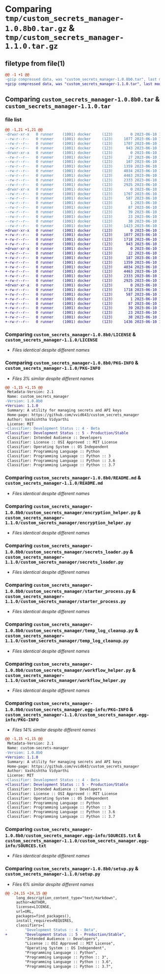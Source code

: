 # Comparing `tmp/custom_secrets_manager-1.0.8b0.tar.gz` & `tmp/custom_secrets_manager-1.1.0.tar.gz`

## filetype from file(1)

```diff
@@ -1 +1 @@
-gzip compressed data, was "custom_secrets_manager-1.0.8b0.tar", last modified: Sat Jun 10 14:40:20 2023, max compression
+gzip compressed data, was "custom_secrets_manager-1.1.0.tar", last modified: Sat Jun 10 14:57:43 2023, max compression
```

## Comparing `custom_secrets_manager-1.0.8b0.tar` & `custom_secrets_manager-1.1.0.tar`

### file list

```diff
@@ -1,21 +1,21 @@
-drwxr-xr-x   0 runner    (1001) docker     (123)        0 2023-06-10 14:40:20.502818 custom_secrets_manager-1.0.8b0/
--rw-r--r--   0 runner    (1001) docker     (123)     1077 2023-06-10 14:40:03.000000 custom_secrets_manager-1.0.8b0/LICENSE
--rw-r--r--   0 runner    (1001) docker     (123)     1707 2023-06-10 14:40:20.502818 custom_secrets_manager-1.0.8b0/PKG-INFO
--rw-r--r--   0 runner    (1001) docker     (123)      943 2023-06-10 14:40:03.000000 custom_secrets_manager-1.0.8b0/README.md
-drwxr-xr-x   0 runner    (1001) docker     (123)        0 2023-06-10 14:40:20.498818 custom_secrets_manager-1.0.8b0/custom_secrets_manager/
--rw-r--r--   0 runner    (1001) docker     (123)       27 2023-06-10 14:40:03.000000 custom_secrets_manager-1.0.8b0/custom_secrets_manager/__init__.py
--rw-r--r--   0 runner    (1001) docker     (123)      187 2023-06-10 14:40:03.000000 custom_secrets_manager-1.0.8b0/custom_secrets_manager/constants.py
--rw-r--r--   0 runner    (1001) docker     (123)     1359 2023-06-10 14:40:03.000000 custom_secrets_manager-1.0.8b0/custom_secrets_manager/encryption_helper.py
--rw-r--r--   0 runner    (1001) docker     (123)     4034 2023-06-10 14:40:03.000000 custom_secrets_manager-1.0.8b0/custom_secrets_manager/secrets_loader.py
--rw-r--r--   0 runner    (1001) docker     (123)     4463 2023-06-10 14:40:03.000000 custom_secrets_manager-1.0.8b0/custom_secrets_manager/starter_process.py
--rw-r--r--   0 runner    (1001) docker     (123)     2333 2023-06-10 14:40:03.000000 custom_secrets_manager-1.0.8b0/custom_secrets_manager/temp_log_cleanup.py
--rw-r--r--   0 runner    (1001) docker     (123)     2925 2023-06-10 14:40:03.000000 custom_secrets_manager-1.0.8b0/custom_secrets_manager/workflow_helper.py
-drwxr-xr-x   0 runner    (1001) docker     (123)        0 2023-06-10 14:40:20.502818 custom_secrets_manager-1.0.8b0/custom_secrets_manager.egg-info/
--rw-r--r--   0 runner    (1001) docker     (123)     1707 2023-06-10 14:40:20.000000 custom_secrets_manager-1.0.8b0/custom_secrets_manager.egg-info/PKG-INFO
--rw-r--r--   0 runner    (1001) docker     (123)      587 2023-06-10 14:40:20.000000 custom_secrets_manager-1.0.8b0/custom_secrets_manager.egg-info/SOURCES.txt
--rw-r--r--   0 runner    (1001) docker     (123)        1 2023-06-10 14:40:20.000000 custom_secrets_manager-1.0.8b0/custom_secrets_manager.egg-info/dependency_links.txt
--rw-r--r--   0 runner    (1001) docker     (123)       87 2023-06-10 14:40:20.000000 custom_secrets_manager-1.0.8b0/custom_secrets_manager.egg-info/entry_points.txt
--rw-r--r--   0 runner    (1001) docker     (123)       39 2023-06-10 14:40:20.000000 custom_secrets_manager-1.0.8b0/custom_secrets_manager.egg-info/requires.txt
--rw-r--r--   0 runner    (1001) docker     (123)       23 2023-06-10 14:40:20.000000 custom_secrets_manager-1.0.8b0/custom_secrets_manager.egg-info/top_level.txt
--rw-r--r--   0 runner    (1001) docker     (123)       38 2023-06-10 14:40:20.502818 custom_secrets_manager-1.0.8b0/setup.cfg
--rw-r--r--   0 runner    (1001) docker     (123)     1423 2023-06-10 14:40:03.000000 custom_secrets_manager-1.0.8b0/setup.py
+drwxr-xr-x   0 runner    (1001) docker     (123)        0 2023-06-10 14:57:43.530628 custom_secrets_manager-1.1.0/
+-rw-r--r--   0 runner    (1001) docker     (123)     1077 2023-06-10 14:57:27.000000 custom_secrets_manager-1.1.0/LICENSE
+-rw-r--r--   0 runner    (1001) docker     (123)     1718 2023-06-10 14:57:43.530628 custom_secrets_manager-1.1.0/PKG-INFO
+-rw-r--r--   0 runner    (1001) docker     (123)      943 2023-06-10 14:57:27.000000 custom_secrets_manager-1.1.0/README.md
+drwxr-xr-x   0 runner    (1001) docker     (123)        0 2023-06-10 14:57:43.530628 custom_secrets_manager-1.1.0/custom_secrets_manager/
+-rw-r--r--   0 runner    (1001) docker     (123)       22 2023-06-10 14:57:27.000000 custom_secrets_manager-1.1.0/custom_secrets_manager/__init__.py
+-rw-r--r--   0 runner    (1001) docker     (123)      187 2023-06-10 14:57:27.000000 custom_secrets_manager-1.1.0/custom_secrets_manager/constants.py
+-rw-r--r--   0 runner    (1001) docker     (123)     1359 2023-06-10 14:57:27.000000 custom_secrets_manager-1.1.0/custom_secrets_manager/encryption_helper.py
+-rw-r--r--   0 runner    (1001) docker     (123)     4034 2023-06-10 14:57:27.000000 custom_secrets_manager-1.1.0/custom_secrets_manager/secrets_loader.py
+-rw-r--r--   0 runner    (1001) docker     (123)     4463 2023-06-10 14:57:27.000000 custom_secrets_manager-1.1.0/custom_secrets_manager/starter_process.py
+-rw-r--r--   0 runner    (1001) docker     (123)     2333 2023-06-10 14:57:27.000000 custom_secrets_manager-1.1.0/custom_secrets_manager/temp_log_cleanup.py
+-rw-r--r--   0 runner    (1001) docker     (123)     2925 2023-06-10 14:57:27.000000 custom_secrets_manager-1.1.0/custom_secrets_manager/workflow_helper.py
+drwxr-xr-x   0 runner    (1001) docker     (123)        0 2023-06-10 14:57:43.530628 custom_secrets_manager-1.1.0/custom_secrets_manager.egg-info/
+-rw-r--r--   0 runner    (1001) docker     (123)     1718 2023-06-10 14:57:43.000000 custom_secrets_manager-1.1.0/custom_secrets_manager.egg-info/PKG-INFO
+-rw-r--r--   0 runner    (1001) docker     (123)      587 2023-06-10 14:57:43.000000 custom_secrets_manager-1.1.0/custom_secrets_manager.egg-info/SOURCES.txt
+-rw-r--r--   0 runner    (1001) docker     (123)        1 2023-06-10 14:57:43.000000 custom_secrets_manager-1.1.0/custom_secrets_manager.egg-info/dependency_links.txt
+-rw-r--r--   0 runner    (1001) docker     (123)       87 2023-06-10 14:57:43.000000 custom_secrets_manager-1.1.0/custom_secrets_manager.egg-info/entry_points.txt
+-rw-r--r--   0 runner    (1001) docker     (123)       39 2023-06-10 14:57:43.000000 custom_secrets_manager-1.1.0/custom_secrets_manager.egg-info/requires.txt
+-rw-r--r--   0 runner    (1001) docker     (123)       23 2023-06-10 14:57:43.000000 custom_secrets_manager-1.1.0/custom_secrets_manager.egg-info/top_level.txt
+-rw-r--r--   0 runner    (1001) docker     (123)       38 2023-06-10 14:57:43.530628 custom_secrets_manager-1.1.0/setup.cfg
+-rw-r--r--   0 runner    (1001) docker     (123)     1436 2023-06-10 14:57:27.000000 custom_secrets_manager-1.1.0/setup.py
```

### Comparing `custom_secrets_manager-1.0.8b0/LICENSE` & `custom_secrets_manager-1.1.0/LICENSE`

 * *Files identical despite different names*

### Comparing `custom_secrets_manager-1.0.8b0/PKG-INFO` & `custom_secrets_manager-1.1.0/PKG-INFO`

 * *Files 3% similar despite different names*

```diff
@@ -1,15 +1,15 @@
 Metadata-Version: 2.1
 Name: custom_secrets_manager
-Version: 1.0.8b0
+Version: 1.1.0
 Summary: A utility for managing secrets and API keys
 Home-page: https://github.com/vvid643/custom_secrets_manager
 Author: Vashishtha Vidyarthi
 License: MIT
-Classifier: Development Status :: 4 - Beta
+Classifier: Development Status :: 5 - Production/Stable
 Classifier: Intended Audience :: Developers
 Classifier: License :: OSI Approved :: MIT License
 Classifier: Operating System :: OS Independent
 Classifier: Programming Language :: Python
 Classifier: Programming Language :: Python :: 3
 Classifier: Programming Language :: Python :: 3.6
 Classifier: Programming Language :: Python :: 3.7
```

### Comparing `custom_secrets_manager-1.0.8b0/README.md` & `custom_secrets_manager-1.1.0/README.md`

 * *Files identical despite different names*

### Comparing `custom_secrets_manager-1.0.8b0/custom_secrets_manager/encryption_helper.py` & `custom_secrets_manager-1.1.0/custom_secrets_manager/encryption_helper.py`

 * *Files identical despite different names*

### Comparing `custom_secrets_manager-1.0.8b0/custom_secrets_manager/secrets_loader.py` & `custom_secrets_manager-1.1.0/custom_secrets_manager/secrets_loader.py`

 * *Files identical despite different names*

### Comparing `custom_secrets_manager-1.0.8b0/custom_secrets_manager/starter_process.py` & `custom_secrets_manager-1.1.0/custom_secrets_manager/starter_process.py`

 * *Files identical despite different names*

### Comparing `custom_secrets_manager-1.0.8b0/custom_secrets_manager/temp_log_cleanup.py` & `custom_secrets_manager-1.1.0/custom_secrets_manager/temp_log_cleanup.py`

 * *Files identical despite different names*

### Comparing `custom_secrets_manager-1.0.8b0/custom_secrets_manager/workflow_helper.py` & `custom_secrets_manager-1.1.0/custom_secrets_manager/workflow_helper.py`

 * *Files identical despite different names*

### Comparing `custom_secrets_manager-1.0.8b0/custom_secrets_manager.egg-info/PKG-INFO` & `custom_secrets_manager-1.1.0/custom_secrets_manager.egg-info/PKG-INFO`

 * *Files 14% similar despite different names*

```diff
@@ -1,15 +1,15 @@
 Metadata-Version: 2.1
 Name: custom-secrets-manager
-Version: 1.0.8b0
+Version: 1.1.0
 Summary: A utility for managing secrets and API keys
 Home-page: https://github.com/vvid643/custom_secrets_manager
 Author: Vashishtha Vidyarthi
 License: MIT
-Classifier: Development Status :: 4 - Beta
+Classifier: Development Status :: 5 - Production/Stable
 Classifier: Intended Audience :: Developers
 Classifier: License :: OSI Approved :: MIT License
 Classifier: Operating System :: OS Independent
 Classifier: Programming Language :: Python
 Classifier: Programming Language :: Python :: 3
 Classifier: Programming Language :: Python :: 3.6
 Classifier: Programming Language :: Python :: 3.7
```

### Comparing `custom_secrets_manager-1.0.8b0/custom_secrets_manager.egg-info/SOURCES.txt` & `custom_secrets_manager-1.1.0/custom_secrets_manager.egg-info/SOURCES.txt`

 * *Files identical despite different names*

### Comparing `custom_secrets_manager-1.0.8b0/setup.py` & `custom_secrets_manager-1.1.0/setup.py`

 * *Files 6% similar despite different names*

```diff
@@ -24,15 +24,15 @@
     long_description_content_type="text/markdown",
     author=AUTHOR,
     license=LICENSE,
     url=URL,
     packages=find_packages(),
     install_requires=REQUIRES,
     classifiers=[
-        "Development Status :: 4 - Beta",
+        "Development Status :: 5 - Production/Stable",
         "Intended Audience :: Developers",
         "License :: OSI Approved :: MIT License",
         "Operating System :: OS Independent",
         "Programming Language :: Python",
         "Programming Language :: Python :: 3",
         "Programming Language :: Python :: 3.6",
         "Programming Language :: Python :: 3.7",
```

